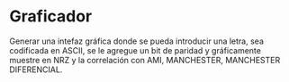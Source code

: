 # Graficador
Generar una intefaz gráfica donde se pueda introducir una letra, sea codificada en ASCII, se le agregue un bit de paridad y gráficamente muestre en NRZ y la correlación con AMI, MANCHESTER, MANCHESTER DIFERENCIAL.
